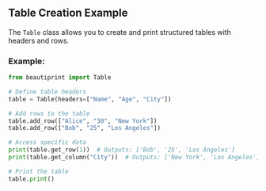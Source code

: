 ## Table Creation Example

The `Table` class allows you to create and print structured tables with headers and rows.

### Example:

```python
from beautiprint import Table

# Define table headers
table = Table(headers=["Name", "Age", "City"])

# Add rows to the table
table.add_row(["Alice", "30", "New York"])
table.add_row(["Bob", "25", "Los Angeles"])

# Access specific data
print(table.get_row(1))  # Outputs: ['Bob', '25', 'Los Angeles']
print(table.get_column("City"))  # Outputs: ['New York', 'Los Angeles']

# Print the table
table.print()